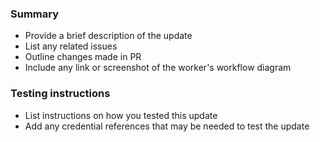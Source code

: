 ### Summary
- Provide a brief description of the update
- List any related issues
- Outline changes made in PR
- Include any link or screenshot of the worker's workflow diagram

### Testing instructions
- List instructions on how you tested this update
- Add any credential references that may be needed to test the update
